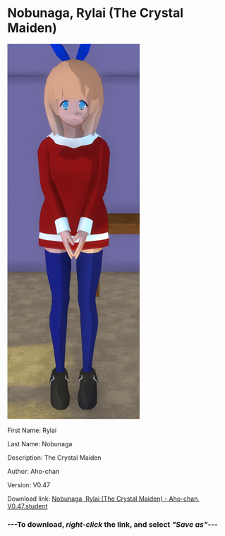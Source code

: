 # Nobunaga, Rylai (The Crystal Maiden)

<img src="https://raw.githubusercontent.com/Arbiter1223/Daigaku-Gurashi-Custom-Students/master/Students/Files/Nobunaga%2C%20Rylai%20(The%20Crystal%20Maiden).png" title="Nobunaga, Rylai (The Crystal Maiden) - Aho-chan, V0.47">

First Name: Rylai

Last Name: Nobunaga

Description: The Crystal Maiden

Author: Aho-chan

Version: V0.47

Download link: <a href="https://raw.githubusercontent.com/Arbiter1223/Daigaku-Gurashi-Custom-Students/master/Students/Files/Nobunaga%2C%20Rylai%20(The%20Crystal%20Maiden)%20-%20Aho-chan%2C%20V0.47.student">Nobunaga, Rylai (The Crystal Maiden) - Aho-chan, V0.47.student</a>

### ---**To download, _right-click_ the link, and select _"Save as"_**---
